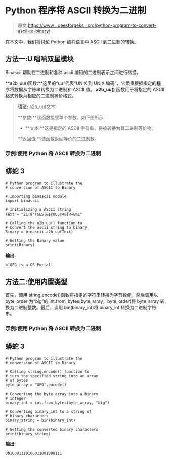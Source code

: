 # Python 程序将 ASCII 转换为二进制

> 原文:[https://www . geesforgeks . org/python-program-to-convert-ascii-to-binary/](https://www.geeksforgeeks.org/python-program-to-convert-ascii-to-binary/)

在本文中，我们将讨论 Python 编程语言中 ASCII 到二进制的转换。

## **方法一:U** 唱响双星模块

Binascii 帮助在二进制和各种 ascii 编码的二进制表示之间进行转换。

**a2b_uu()函数:**这里的“uu”代表“UNIX 到 UNIX 编码”，它负责根据指定的程序将数据从字符串转换为二进制和 ASCII 值。 **a2b_uu()** 函数用于将指定的 ASCII 格式转换为相应的二进制等价格式。

> **语法:** a2b_uu(文本)
> 
> **参数:**该函数接受单个参数，如下图所示:
> 
> *   **文本:**这是指定的 ASCII 字符串，将被转换为其二进制等价物。
> 
> **返回值:**该函数返回等价的二进制数。

### **示例:使用 Python 将 ASCII 转换为二进制**

## 蟒蛇 3

```
# Python program to illustrate the
# conversion of ASCII to Binary

# Importing binascii module
import binascii

# Initializing a ASCII string
Text = "21T9'(&ES(&$@0U,@4&]R=&%L"

# Calling the a2b_uu() function to
# Convert the ascii string to binary
Binary = binascii.a2b_uu(Text)

# Getting the Binary value
print(Binary)
```

**输出:**

```
b'GFG is a CS Portal'
```

## **方法二:使用**内置类型

首先，调用 string.encode()函数将指定的字符串转换为字节数组，然后调用以 byte_order 为“big”的 int.from_bytes(byte_array，byte_order)将 byte_array 转换为二进制整数。最后，调用 bin(binary_int)将 binary_int 转换为二进制字符串。

### **示例:使用 Python 将 ASCII 转换为二进制**

## 蟒蛇 3

```
# Python program to illustrate the
# conversion of ASCII to Binary

# Calling string.encode() function to
# turn the specified string into an array
# of bytes
byte_array = "GFG".encode()

# Converting the byte_array into a binary 
# integer
binary_int = int.from_bytes(byte_array, "big")

# Converting binary_int to a string of 
# binary characters
binary_string = bin(binary_int)

# Getting the converted binary characters
print(binary_string)
```

**输出:**

```
0b10001110100011001000111
```